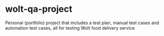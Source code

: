 # wolt-qa-project
Personal (portfolio) project that includes a test plan, manual test cases and automation test cases, all for testing Wolt food delivery service
